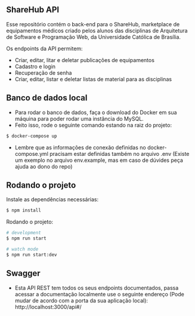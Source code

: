 ## ShareHub API

Esse repositório contém o back-end para o ShareHub, marketplace de equipamentos médicos criado pelos
alunos das disciplinas de Arquitetura de Software e Programação Web, da Universidade Católica de Brasília.

Os endpoints da API permitem:
- Criar, editar, litar e deletar publicações de equipamentos
- Cadastro e login
- Recuperação de senha
- Criar, editar, listar e deletar listas de material para as disciplinas

## Banco de dados local

- Para rodar o banco de dados, faça o download do Docker em sua máquina para poder rodar uma instância do MySQL.
- Feito isso, rode o seguinte comando estando na raiz do projeto:

```bash
$ docker-compose up
```

- Lembre que as informações de conexão definidas no docker-compose.yml pracisam estar definidas também no arquivo
.env (Existe um exemplo no arquivo env.example, mas em caso de dúvides peça ajuda ao dono do repo)

## Rodando o projeto

Instale as dependências necessárias:
```bash
$ npm install
```

Rodando o projeto:
```bash
# development
$ npm run start

# watch mode
$ npm run start:dev
```

## Swagger
- Esta API REST tem todos os seus endpoints documentados, passa acessar a documentação localmente use o seguinte endereço (Pode mudar de acordo
com a porta da sua aplicação local):
http://localhost:3000/api#/










